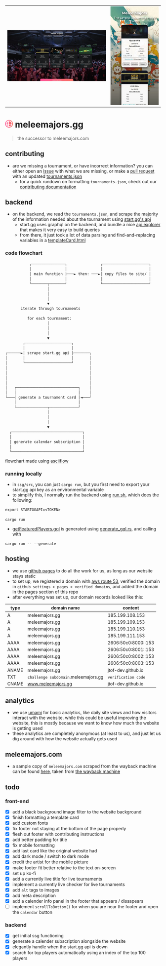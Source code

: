 <table>
    <tr>
        <td><img src="assets/darkModeDesktopView.webp"></td>
        <!-- <td><img src="assets/lightModeDesktopView.webp"></td> -->
        <!-- <td><img src="assets/darkModeMobileView.webp"></td> -->
        <td><img src="assets/lightModeMobileView.webp"></td>
    </tr>
</table>

# <img src="site/assets/favicon/favicon.webp" height="25px"> meleemajors.gg

> the successor to meleemajors.com

## contributing

- are we missing a tournament, or have incorrect information? you can either open an [issue](https://github.com/jtof-dev/meleemajors.gg/issues) with what we are missing, or make a [pull request](https://github.com/jtof-dev/meleemajors.gg/pulls) with an updated [tournaments.json](ssg/src/tournaments.json)
  - for a quick rundown on formatting `tournaments.json`, check out our [contributing documentation](CONTRIBUTING.md)

## backend

- on the backend, we read the `tournaments.json`, and scrape the majority of the information needed about the tournament using [start.gg's api](https://developer.start.gg/)
  - start.gg uses graphql on the backend, and bundle a nice [api explorer](https://developer.start.gg/explorer) that makes it very easy to build queries
  - from there, it just took a lot of data parsing and find-and-replacing variables in a [templateCard.html](ssg/src/html/templateCard.html)

### code flowchart
```
           ┌───────────────┐               ┌─────────────────────┐
           │               │               │                     │
           │ main function ├───► then: ───►│ copy files to site/ │
           │               │               │                     │
           └───────┬───────┘               └─────────────────────┘
                   │                                              
                   │                                              
                   │                                              
                   ▼                                              
       iterate through tournaments                                
                                                                  
          for each tournament:                                    
                   │                                              
                   │                                              
                   │                                              
                   ▼                                              
        ┌─────────────────────┐                                   
        │                     │                                   
┌──────►│ scrape start.gg api ├───────┐                           
│       │                     │       │                           
│       └─────────────────────┘       │                           
│                                     │                           
│                                     │                           
│                                     │                           
│                                     │                           
│   ┌────────────────────────────┐    │                           
│   │                            │    │                           
└───┤ generate a tournament card │◄───┘                           
    │                            │                                
    └──────────────┬─────────────┘                                
                   │                                              
                   │                                              
                   │                                              
                   ▼                                              
  ┌────────────────────────────────┐                              
  │                                │                              
  │ generate calendar subscription │                              
  │                                │                              
  └────────────────────────────────┘                              
  ```
flowchart made using [asciiflow](https://asciiflow.com)

### running locally

- in `ssg/src`, you can just `cargo run`, but you first need to export your start.gg api key as an environmental variable
- to simplify this, I normally run the backend using [run.sh](ssg/src/sampleRun.sh), which does the following:

```
export STARTGGAPI=<TOKEN>

cargo run
```

- [getFeaturedPlayers.gql](ssg/src/graphql/getFeaturedPlayers.gql) is generated using [generate_gql.rs](ssg/src/generate_gql.rs), and calling with

```
cargo run -- --generate
```

## hosting

- we use [github pages](https://pages.github.com) to do all the work for us, as long as our website stays static
- to set up, we registered a domain with [aws route 53](https://aws.amazon.com/route53/), verified the domain in `github settings > pages > verified domains`, and added the domain in the pages section of this repo
- after everything was set up, our domain records looked like this:

| type  | domain name                          | content             |
|-------|--------------------------------------|---------------------|
| A     | meleemajors.gg                       | 185.199.108.153     |
| A     | meleemajors.gg                       | 185.199.109.153     |
| A     | meleemajors.gg                       | 185.199.110.153     |
| A     | meleemajors.gg                       | 185.199.111.153     |
| AAAA  | meleemajors.gg                       | 2606:50c0:8000::153 |
| AAAA  | meleemajors.gg                       | 2606:50c0:8001::153 |
| AAAA  | meleemajors.gg                       | 2606:50c0:8002::153 |
| AAAA  | meleemajors.gg                       | 2606:50c0:8003::153 |
| ANAME | meleemajors.gg                       | jtof-dev.github.io  |
| TXT   | `challenge subdomain`.meleemajors.gg | `verification code` |
| CNAME | www.meleemajors.gg                   | jtof-dev.github.io  |

## analytics

- we use [umami](https://umami.is/) for basic analytics, like daily site views and how visitors interact with the website. while this could be useful improving the website, this is mostly because we want to know how much the website is getting used
- these analytics are completely anonymous (at least to us), and just let us dig around with how the website actually gets used

## meleemajors.com

- a sample copy of `meleemajors.com` scraped from the wayback machine can be found [here](https://github.com/jtof-dev/meleemajors.gg/tree/meleemajors.com), taken from [the wayback machine](https://web.archive.org/web/20221202045414/https://www.meleemajors.com/)

## todo

### front-end
- [x] add a black background image filter to the website background
- [x] finish formatting a template card
- [x] add custom fonts
- [x] fix footer not staying at the bottom of the page properly
- [x] flesh out footer with contributing instructions
- [x] add better padding for title
- [x] fix mobile formatting
- [x] add last card like the original website had
- [x] add dark mode / switch to dark mode
- [x] credit the artist for the mobile picture
- [x] make footer fit better relative to the text on-screen
- [x] set up ko-fi
- [x] add a currently live title for live tournaments
- [x] implement a currently live checker for live tournaments
- [x] add `alt` tags to images
- [x] add meta description
- [x] add a calender info panel in the footer that appears / dissapears
- [ ] implement `scrollToBottom()` for when you are near the footer and open the `calendar` button

### backend
- [x] get initial ssg functioning
- [x] generate a calender subscription alongside the website
- [x] elegantly handle when the start.gg api is down
- [x] search for top players automatically using an index of the top 100 players